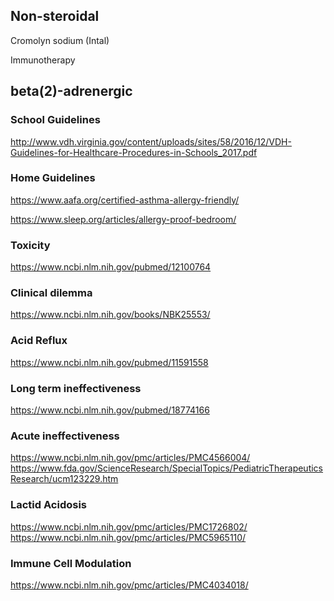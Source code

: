 ## Non-steroidal

Cromolyn sodium (Intal)

Immunotherapy

## beta(2)-adrenergic

### School Guidelines
http://www.vdh.virginia.gov/content/uploads/sites/58/2016/12/VDH-Guidelines-for-Healthcare-Procedures-in-Schools_2017.pdf

### Home Guidelines
https://www.aafa.org/certified-asthma-allergy-friendly/

https://www.sleep.org/articles/allergy-proof-bedroom/

### Toxicity
https://www.ncbi.nlm.nih.gov/pubmed/12100764

### Clinical dilemma
https://www.ncbi.nlm.nih.gov/books/NBK25553/


### Acid Reflux
https://www.ncbi.nlm.nih.gov/pubmed/11591558

### Long term ineffectiveness
https://www.ncbi.nlm.nih.gov/pubmed/18774166

### Acute ineffectiveness
https://www.ncbi.nlm.nih.gov/pmc/articles/PMC4566004/
https://www.fda.gov/ScienceResearch/SpecialTopics/PediatricTherapeuticsResearch/ucm123229.htm

### Lactid Acidosis
https://www.ncbi.nlm.nih.gov/pmc/articles/PMC1726802/
https://www.ncbi.nlm.nih.gov/pmc/articles/PMC5965110/

### Immune Cell Modulation
https://www.ncbi.nlm.nih.gov/pmc/articles/PMC4034018/